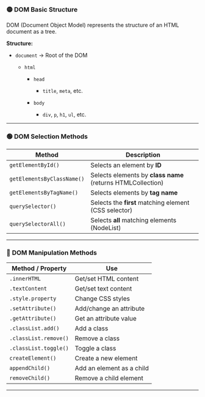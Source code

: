 ### 🟡 **DOM Basic Structure**

DOM (Document Object Model) represents the structure of an HTML document as a tree.

**Structure:**

* `document` → Root of the DOM

  * `html`

    * `head`

      * `title`, `meta`, etc.
    * `body`

      * `div`, `p`, `h1`, `ul`, etc.

---

### 🟢 **DOM Selection Methods**

| Method                     | Description                                                 |
| -------------------------- | ----------------------------------------------------------- |
| `getElementById()`         | Selects an element by **ID**                                |
| `getElementsByClassName()` | Selects elements by **class name** (returns HTMLCollection) |
| `getElementsByTagName()`   | Selects elements by **tag name**                            |
| `querySelector()`          | Selects the **first** matching element (CSS selector)       |
| `querySelectorAll()`       | Selects **all** matching elements (NodeList)                |

---

### 🔵 **DOM Manipulation Methods**

| Method / Property     | Use                       |
| --------------------- | ------------------------- |
| `.innerHTML`          | Get/set HTML content      |
| `.textContent`        | Get/set text content      |
| `.style.property`     | Change CSS styles         |
| `.setAttribute()`     | Add/change an attribute   |
| `.getAttribute()`     | Get an attribute value    |
| `.classList.add()`    | Add a class               |
| `.classList.remove()` | Remove a class            |
| `.classList.toggle()` | Toggle a class            |
| `createElement()`     | Create a new element      |
| `appendChild()`       | Add an element as a child |
| `removeChild()`       | Remove a child element    |

---


